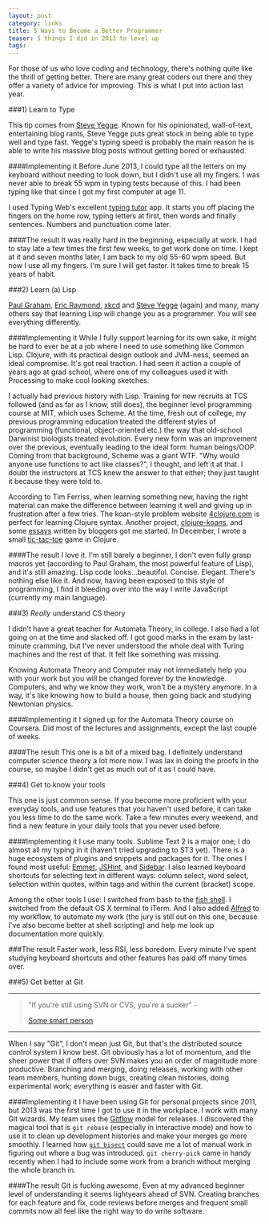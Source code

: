 ```yaml
---
layout: post
category: links
title: 5 Ways to Become a Better Programmer
teaser: 5 things I did in 2013 to level up
tags: 
---
```


For those of us who love coding and technology, there's nothing quite like the thrill of getting better. There are many great coders out there and they offer a variety of advice for improving. This is what I put into action last year.

###1) Learn to Type


This tip comes from [Steve Yegge](http://steve-yegge.blogspot.com/2008/09/programmings-dirtiest-little-secret.html). Known for his opinionated, wall-of-text, entertaining blog rants, Steve Yegge puts great stock in being able to type well and type fast. Yegge's typing speed is probably the main reason he is able to write his massive blog posts without getting bored or exhausted.

####Implementing it
Before June 2013, I could type all the letters on my keyboard without needing to look down, but I didn't use all my fingers. I was never able to break 55 wpm in typing tests because of this. I had been typing like that since I got my first computer at age 11.

I used Typing Web's excellent [typing tutor](http://www.typingweb.com/tutor/) app. It starts you off placing the fingers on the home row, typing letters at first, then words and finally sentences. Numbers and punctuation come later.

####The result
It was really hard in the beginning, especially at work. I had to stay late a few times the first few weeks, to get work done on time. I kept at it and seven months later, I am back to my old 55-60 wpm speed. But now I use all my fingers. I'm sure I will get faster. It takes time to break 15 years of habit.


###2) Learn (a) Lisp

[Paul Graham](http://www.paulgraham.com/avg.html), [Eric Raymond](http://www.catb.org/esr/faqs/hacker-howto.html), [xkcd](https://xkcd.com/224/) and [Steve Yegge](https://sites.google.com/site/steveyegge2/scheming-is-believing) (again) and many, many others say that learning Lisp will change you as a programmer. You will see everything differently.

####Implementing it
While I fully support learning for its own sake, it might be hard to ever be at a job where I need to use something like Common Lisp. Clojure, with its practical design outlook and JVM-ness, seemed an ideal compromise. It's got real traction. I had seen it action a couple of years ago at grad school, where one of my colleagues used it with Processing to make cool looking sketches.

I actually had previous history with Lisp. Training for new recruits at TCS followed (and as far as I know, still does), the beginner level programming course at MIT, which uses Scheme. At the time, fresh out of college, my previous programming education treated the different styles of programming (functional, object-oriented etc.) the way that old-school Darwinist biologists treated evolution. Every new form was an improvement over the previous, eventually leading to the ideal form: human beings/OOP. Coming from that background, Scheme was a giant WTF. "Why would anyone use functions to act like classes?", I thought, and left it at that. I doubt the instructors at TCS knew the answer to that either; they just taught it because they were told to.

According to Tim Ferriss, when learning something new, having the right material can make the difference between learning it well and giving up in frustration after a few tries. The koan-style problem website [4clojure.com](http://4clojure.com) is perfect for learning Clojure syntax. Another project, [clojure-koans](https://github.com/functional-koans/clojure-koans), and some [essays](http://aphyr.com/posts/306-clojure-from-the-ground-up-state) written by bloggers got me started. In December, I wrote a small [tic-tac-toe](https://github.com/jogjayr/ttt) game in Clojure.

####The result
I love it. I'm still barely a beginner, I don't even fully grasp macros yet (according to Paul Graham, the most powerful feature of Lisp), and it's still amazing. Lisp code looks...beautiful. Concise. Elegant. There's nothing else like it. And now, having been exposed to this style of programming, I find it bleeding over into the way I write JavaScript (currently my main language).

###3) *Really* understand CS theory

I didn't have a great teacher for Automata Theory, in college. I also had a lot going on at the time and slacked off. I got good marks in the exam by last-minute cramming, but I've never understood the whole deal with Turing machines and the rest of that. It felt like something was missing. 

Knowing Automata Theory and Computer may not immediately help you with your work but you will be changed forever by the knowledge. Computers, and why we know they work, won't be a mystery anymore. In a way, it's like knowing how to build a house, then going back and studying Newtonian physics.

####Implementing it
I signed up for the Automata Theory course on Coursera. Did most of the lectures and assignments, except the last couple of weeks.

####The result
This one is a bit of a mixed bag. I definitely understand computer science theory a lot more now. I was lax in doing the proofs in the course, so maybe I didn't get as much out of it as I could have.

###4) Get to know your tools

This one is just common sense. If you become more proficient with your everyday tools, and use features that you haven't used before, it can take you less time to do the same work. Take a few minutes every weekend, and find a new feature in your daily tools that you never used before. 

####Implementing it
I use many tools. Sublime Text 2 is a major one; I do almost all my typing in it (haven't tried upgrading to ST3 yet). There is a huge ecosystem of plugins and snippets and packages for it. The ones I found most useful: [Emmet](http://emmet.io/), [JSHint](http://www.jshint.com/install/), and [Sidebar](https://github.com/titoBouzout/SideBarEnhancements). I also learned keyboard shortcuts for selecting text in different ways: column select, word select, selection within quotes, within tags and within the current (bracket) scope.

Among the other tools I use: I switched from bash to the [fish shell](http://fishshell.com/). I switched from the default OS X terminal to iTerm. And I also added [Alfred](http://www.alfredapp.com/) to my workflow, to automate my work  (the jury is still out on this one, because I've also become better at shell scripting) and help me look up documentation more quickly.

###The result
Faster work, less RSI, less boredom. Every minute I've spent studying keyboard shortcuts and other features has paid off many times over. 

###5) <a name='git' class='hidden_link'>Get better at Git</a>

-------------------------------------------------------------------------------
> "If you're still using SVN or CVS, you're a sucker" - 
> 
>[Some smart person](http://jayraj.net)
-------------------------------------------------------------------------------

When I say "Git", I don't mean just Git, but that's the distributed source control system I know best. Git obviously has a lot of momentum, and the sheer power that if offers over SVN makes you an order of magnitude more productive. Branching and merging, doing releases, working with other team members, hunting down bugs, creating clean histories, doing experimental work; everything is easier and faster with Git.

####Implementing it
I have been using Git for personal projects since 2011, but 2013 was the first time I got to use it in the workplace. I work with many Git wizards. My team uses the [Gitflow](http://nvie.com/posts/a-successful-git-branching-model/) model for releases. I discovered the magical tool that is `git rebase` (especially in interactive mode) and how to use it to clean up development histories and make your merges go more smoothly. I learned how [`git bisect`](http://git-scm.com/book/en/Git-Tools-Debugging-with-Git) could save me a lot of manual work in figuring out where a bug was introduced. `git cherry-pick` came in handy recently when I had to include some work from a branch without merging the whole branch in.

####The result
Git is fucking awesome. Even at my advanced beginner level of understanding it seems lightyears ahead of SVN. Creating branches for each feature and fix, code reviews before merges and frequent small commits now all feel like the right way to do write software.
